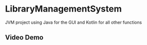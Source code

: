# LibraryManagementSystem

JVM project using Java for the GUI and Kotlin for all other functions


## Video Demo


